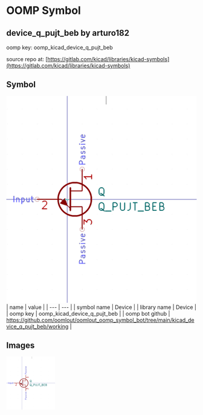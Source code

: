 # OOMP Symbol  
## device_q_pujt_beb  by arturo182  
  
oomp key: oomp_kicad_device_q_pujt_beb  
  
source repo at: [https://gitlab.com/kicad/libraries/kicad-symbols](https://gitlab.com/kicad/libraries/kicad-symbols)  
## Symbol  
  
[![working.png](working_600.png)](working.png)  
| name | value | 
| --- | --- | 
| symbol name | Device | 
| library name | Device | 
| oomp key | oomp_kicad_device_q_pujt_beb | 
| oomp bot github | https://github.com/oomlout/oomlout_oomp_symbol_bot/tree/main/kicad_device_q_pujt_beb/working | 
## Images  
  
[![working.png](working_140.png)](working.png)  
